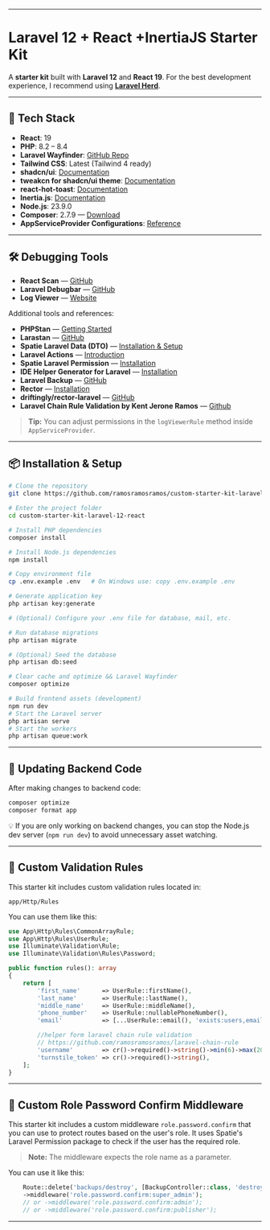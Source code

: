 
---

# Laravel 12 + React +InertiaJS Starter Kit

A **starter kit** built with **Laravel 12** and **React 19**.
For the best development experience, I recommend using **[Laravel Herd](https://herd.laravel.com/windows)**.

---

## 🚀 Tech Stack

* **React**: 19
* **PHP**: 8.2 – 8.4
* **Laravel Wayfinder**: [GitHub Repo](https://github.com/laravel/wayfinder)
* **Tailwind CSS**: Latest (Tailwind 4 ready)
* **shadcn/ui**: [Documentation](https://ui.shadcn.com/)
* **tweakcn for shadcn/ui theme**: [Documentation](https://tweakcn.com/editor/theme)
* **react-hot-toast**: [Documentation](https://www.npmjs.com/package/react-hot-toast)
* **Inertia.js**: [Documentation](https://inertiajs.com/)
* **Node.js**: 23.9.0
* **Composer**: 2.7.9 — [Download](https://getcomposer.org/)
* **AppServiceProvider Configurations**: [Reference](https://medium.com/@umeshp113/must-have-configurations-in-your-laravel-appserviceprovider-php-d9808668ed83)



---

## 🛠 Debugging Tools

* **React Scan** — [GitHub](https://github.com/aidenybai/react-scan)
* **Laravel Debugbar** — [GitHub](https://github.com/barryvdh/laravel-debugbar)
* **Log Viewer** — [Website](https://log-viewer.opcodes.io/)

Additional tools and references:

* **PHPStan** — [Getting Started](https://phpstan.org/user-guide/getting-started)
* **Larastan** — [GitHub](https://github.com/larastan/larastan)
* **Spatie Laravel Data (DTO)** — [Installation & Setup](https://spatie.be/docs/laravel-data/v4/installation-setup)
* **Laravel Actions** — [Introduction](https://www.laravelactions.com/)
* **Spatie Laravel Permission** — [Installation](https://spatie.be/docs/laravel-permission/v6/installation-laravel)
* **IDE Helper Generator for Laravel** — [Installation](https://github.com/barryvdh/laravel-ide-helper)
* **Laravel Backup** — [GitHub](https://github.com/spatie/laravel-backup)
* **Rector** — [Installation](https://getrector.com/documentation/cache-in-ci)
* **driftingly/rector-laravel** — [GitHub](https://github.com/driftingly/rector-laravel)
* **Laravel Chain Rule Validation by Kent Jerone Ramos** — [Github](https://github.com/ramosramosramos/laravel-chain-rule)

> **Tip:** You can adjust permissions in the `logViewerRule` method inside `AppServiceProvider`.

---



## 📦 Installation & Setup

```bash
# Clone the repository
git clone https://github.com/ramosramosramos/custom-starter-kit-laravel-12-react.git

# Enter the project folder
cd custom-starter-kit-laravel-12-react

# Install PHP dependencies
composer install

# Install Node.js dependencies
npm install

# Copy environment file
cp .env.example .env   # On Windows use: copy .env.example .env

# Generate application key
php artisan key:generate

# (Optional) Configure your .env file for database, mail, etc.

# Run database migrations
php artisan migrate

# (Optional) Seed the database
php artisan db:seed

# Clear cache and optimize && Laravel Wayfinder
composer optimize

# Build frontend assets (development)
npm run dev
# Start the Laravel server
php artisan serve
# Start the workers
php artisan queue:work
```

---

## 🔄 Updating Backend Code

After making changes to backend code:

```bash
composer optimize
composer format app
```

💡 If you are only working on backend changes, you can stop the Node.js dev server (`npm run dev`) to avoid unnecessary asset watching.

---

## 🧩 Custom Validation Rules

This starter kit includes custom validation rules located in:

```
app/Http/Rules
```

You can use them like this:

```php
use App\Http\Rules\CommonArrayRule;
use App\Http\Rules\UserRule;
use Illuminate\Validation\Rule;
use Illuminate\Validation\Rules\Password;

public function rules(): array
{
    return [
        'first_name'      => UserRule::firstName(),
        'last_name'       => UserRule::lastName(),
        'middle_name'     => UserRule::middleName(),
        'phone_number'    => UserRule::nullablePhoneNumber(),
        'email'           => [...UserRule::email(), 'exists:users,email'],

        //helper form laravel chain rule validation
        // https://github.com/ramosramosramos/laravel-chain-rule
        'username'        => cr()->required()->string()->min(6)->max(20),
        'turnstile_token' => cr()->required()->string(),
    ];
}
```

---
## 🧩 Custom Role Password Confirm Middleware

This starter kit includes a custom middleware `role.password.confirm` that you can use to protect routes based on the user's role.
It uses Spatie's Laravel Permission package to check if the user has the required role.
> **Note:** The middleware expects the role name as a parameter.

You can use it like this:

```php
    Route::delete('backups/destroy', [BackupController::class, 'destroy'])->name('backups.destroy')
    ->middleware('role.password.confirm:super_admin');
    // or ->middleware('role.password.confirm:admin');
    // or ->middleware('role.password.confirm:publisher');
```

---
